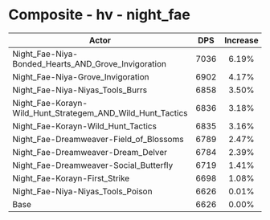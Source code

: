 # Composite - hv - night_fae
| Actor | DPS | Increase |
|---|:---:|:---:|
|Night_Fae-Niya-Bonded_Hearts_AND_Grove_Invigoration|7036|6.19%|
|Night_Fae-Niya-Grove_Invigoration|6902|4.17%|
|Night_Fae-Niya-Niyas_Tools_Burrs|6858|3.50%|
|Night_Fae-Korayn-Wild_Hunt_Strategem_AND_Wild_Hunt_Tactics|6836|3.18%|
|Night_Fae-Korayn-Wild_Hunt_Tactics|6835|3.16%|
|Night_Fae-Dreamweaver-Field_of_Blossoms|6789|2.47%|
|Night_Fae-Dreamweaver-Dream_Delver|6784|2.39%|
|Night_Fae-Dreamweaver-Social_Butterfly|6719|1.41%|
|Night_Fae-Korayn-First_Strike|6698|1.08%|
|Night_Fae-Niya-Niyas_Tools_Poison|6626|0.01%|
|Base|6626|0.00%|
